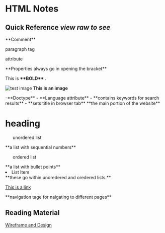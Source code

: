 # HTML Notes

## Quick Reference *view raw to see*

<!-- Notes in code not visible in web page --> **Comment**

<p> paragraph tag </p>

<p class="editor note"> attribute </p> **Properties always go in opening the bracket**

<p> This is <strong> **BOLD** </strong>. </p>

<img src="image source.png" alt="test image"> **This is an image**

<!DOCTYPE html> -**Doctype**

<html></html> - **Language attribute**

<head></head> - **contains keywords for search results**

<title></title> - **sets title in browser tab**

<body></body> **the main portion of the website**

<h1>heading</h1>

<ul>unordered list</ul> **a list with sequential numbers**

<ol>ordered list</ol> **a list with bullet points**

<li>List Item</li> **these go within unoredered and oredered lists.**

<a href="www.link.com"> This is a link</a>

<nav></nav> **navigation tage for naigating to different pages**

## Reading Material

[Wireframe and Design](https://careerfoundry.com/en/blog/ux-design/how-to-create-your-first-wireframe/) <br>
